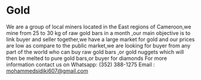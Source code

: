 # Gold
We are a group of local miners located in the East regions of Cameroon,we mine from 25 to 30 kg of raw gold bars in a month ,our main objective is to link buyer and seller together,we have a large market for gold and our prices are low as compare to the public market,we are looking for buyer from any part of the world who can buy raw gold bars ,or gold nuggets which will then be melted to pure gold bars,or buyer for diamonds For more information contact us on Whatsapp: (352) 388-1275 Email : mohammedsidiki607@gmail.com
